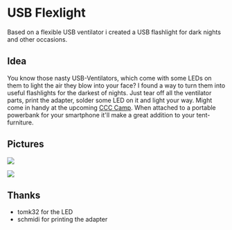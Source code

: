 # USB Flexlight

Based on a flexible USB ventilator i created a USB flashlight for dark nights and other occasions.

## Idea

You know those nasty USB-Ventilators, which come with some LEDs on them to light the air they blow into your face? I found a way to turn them into useful flashlights for the darkest of nights. Just tear off all the ventilator parts, print the adapter, solder some LED on it and light your way. Might come in handy at the upcoming [CCC Camp](https://events.ccc.de/camp/2015/). When attached to a portable powerbank for your smartphone it'll make a great addition to your tent-furniture.

## Pictures

![](http://i.imgur.com/lSP7aJL.jpg)

![](http://i.imgur.com/qsYrqPU.jpg)

## Thanks

* tomk32 for the LED
* schmidi for printing the adapter
